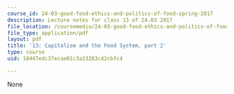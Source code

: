 ```yaml
---
course_id: 24-03-good-food-ethics-and-politics-of-food-spring-2017
description: Lecture notes for class 13 of 24.03 2017
file_location: /coursemedia/24-03-good-food-ethics-and-politics-of-food-spring-2017/10447edc37ecae01c3a33283c42cbfc4_MIT24_03S17_lec13.pdf
file_type: application/pdf
layout: pdf
title: '13: Capitalism and the Food System, part 2'
type: course
uid: 10447edc37ecae01c3a33283c42cbfc4

---
```

None